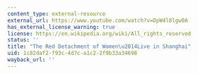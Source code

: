 ```yaml
---
content_type: external-resource
external_url: https://www.youtube.com/watch?v=DpW4l8lgw0A
has_external_license_warning: true
license: https://en.wikipedia.org/wiki/All_rights_reserved
status: ''
title: "The Red Detachment of Women\u2014Live in Shanghai"
uid: 1c82daf2-f93c-4d7c-a1c2-2f9b33a34698
wayback_url: ''
---
```

